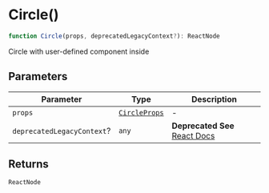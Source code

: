 # Circle()

```ts
function Circle(props, deprecatedLegacyContext?): ReactNode
```

Circle with user-defined component inside

## Parameters

| Parameter | Type | Description |
| ------ | ------ | ------ |
| `props` | [`CircleProps`](../interfaces/CircleProps.md) | - |
| `deprecatedLegacyContext`? | `any` | **Deprecated** **See** [React Docs](https://legacy.reactjs.org/docs/legacy-context.html#referencing-context-in-lifecycle-methods) |

## Returns

`ReactNode`

